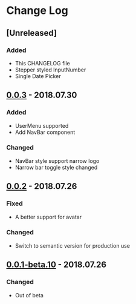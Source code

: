 # Change Log

## [Unreleased]

### Added

- This CHANGELOG file
- Stepper styled InputNumber
- Single Date Picker

## [0.0.3] - 2018.07.30

### Added

- UserMenu supported
- Add NavBar component

### Changed

- NavBar style support narrow logo
- Narrow bar toggle style changed

## [0.0.2] - 2018.07.26

### Fixed

- A better support for avatar

### Changed

- Switch to semantic version for production use

## [0.0.1-beta.10] - 2018.07.26

### Changed

- Out of beta

[0.0.3]: https://unpkg.com/@3yourmind/kotti-ui@0.0.3
[0.0.2]: https://unpkg.com/@3yourmind/kotti-ui@0.0.2
[0.0.1-beta.10]: https://unpkg.com/@3yourmind/kotti-ui@0.0.1-beta.10
